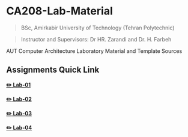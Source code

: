 # CA208-Lab-Material

> BSc, Amirkabir University of Technology (Tehran Polytechnic)

> Instructor and Supervisors: Dr HR. Zarandi and Dr. H. Farbeh

AUT Computer Architecture Laboratory Material and Template Sources

## Assignments Quick Link

[**:pencil2: Lab-01**](https://github.com/aut-ce/CA208-Lab-Material/tree/master/Lab-01/assignment)

[**:pencil2: Lab-02**](https://github.com/aut-ce/CA208-Lab-Material/tree/master/Lab-02/assignment)

[**:pencil2: Lab-03**](https://github.com/aut-ce/CA208-Lab-Material/tree/master/Lab-03/assignment)

[**:pencil2: Lab-04**](https://github.com/aut-ce/CA208-Lab-Material/tree/master/Lab-04/assignment)


